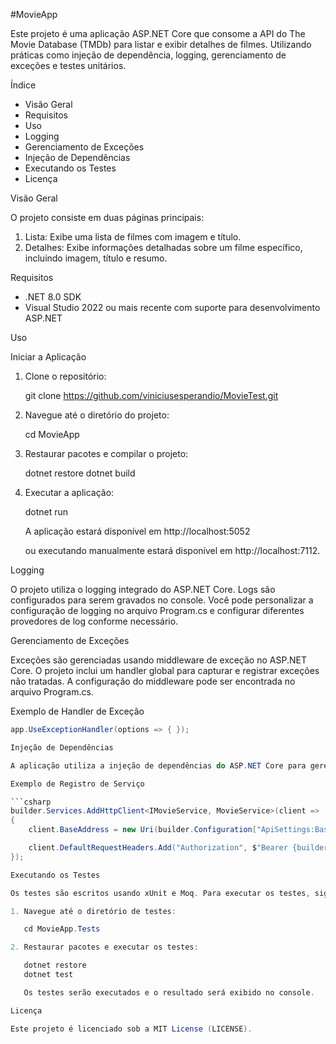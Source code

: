 #MovieApp

Este projeto é uma aplicação ASP.NET Core que consome a API do The Movie Database (TMDb) para listar e exibir detalhes de filmes. Utilizando práticas como injeção de dependência, logging, gerenciamento de exceções e testes unitários.

Índice

- Visão Geral
- Requisitos
- Uso
- Logging
- Gerenciamento de Exceções
- Injeção de Dependências
- Executando os Testes
- Licença

Visão Geral

O projeto consiste em duas páginas principais:
1. Lista: Exibe uma lista de filmes com imagem e título.
2. Detalhes: Exibe informações detalhadas sobre um filme específico, incluindo imagem, título e resumo.

Requisitos

- .NET 8.0 SDK
- Visual Studio 2022 ou mais recente com suporte para desenvolvimento ASP.NET

Uso

Iniciar a Aplicação

1. Clone o repositório:

   git clone https://github.com/viniciusesperandio/MovieTest.git

2. Navegue até o diretório do projeto:

   cd MovieApp

3. Restaurar pacotes e compilar o projeto:

   dotnet restore
   dotnet build

4. Executar a aplicação:

   dotnet run

   A aplicação estará disponível em http://localhost:5052
   
   ou executando manualmente estará disponível em http://localhost:7112.

Logging

O projeto utiliza o logging integrado do ASP.NET Core. Logs são configurados para serem gravados no console. Você pode personalizar a configuração de logging no arquivo Program.cs e configurar diferentes provedores de log conforme necessário.

Gerenciamento de Exceções

Exceções são gerenciadas usando middleware de exceção no ASP.NET Core. O projeto inclui um handler global para capturar e registrar exceções não tratadas. A configuração do middleware pode ser encontrada no arquivo Program.cs.

Exemplo de Handler de Exceção

```csharp
app.UseExceptionHandler(options => { });

Injeção de Dependências

A aplicação utiliza a injeção de dependências do ASP.NET Core para gerenciar serviços e repositórios. Os serviços são registrados no contêiner de injeção de dependências no arquivo Program.cs.

Exemplo de Registro de Serviço

```csharp
builder.Services.AddHttpClient<IMovieService, MovieService>(client =>
{
    client.BaseAddress = new Uri(builder.Configuration["ApiSettings:BaseUrl"]);

    client.DefaultRequestHeaders.Add("Authorization", $"Bearer {builder.Configuration["ApiSettings:ApiToken"]}");
});

Executando os Testes

Os testes são escritos usando xUnit e Moq. Para executar os testes, siga os passos abaixo:

1. Navegue até o diretório de testes:

   cd MovieApp.Tests

2. Restaurar pacotes e executar os testes:

   dotnet restore
   dotnet test

   Os testes serão executados e o resultado será exibido no console.

Licença

Este projeto é licenciado sob a MIT License (LICENSE).
